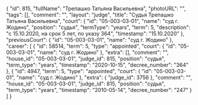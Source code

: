 {
    "id": 815,
    "fullName": "Трепашко Татьяна Васильевна",
    "photoURL": "",
    "tags": [],
    "comment": "",
    "layout": "judge",
    "title": "Судья Трепашко Татьяна Васильевна",
    "court": {
        "id": "05-003-03-01",
        "name": "суд г. Жодино",
        "position": "судья",
        "termType": "years",
        "term": 5,
        "description": "c 15.10.2020, на срок 5 лет, по указу 364",
        "timestamp": "15.10.2020"
    },
    "previousCourt": {
        "id": "05-003-03-01",
        "name": "суд г. Жодино"
    },
    "career": [
        {
            "id": 58514,
            "term": 5,
            "type": "appointed",
            "court": {
                "id": "05-003-03-01",
                "name": "суд г. Жодино"
            },
            "extra": [],
            "comment": "",
            "house_id": "05-003-03-01",
            "judge_id": 815,
            "position": "судья",
            "term_type": "years",
            "timestamp": "2020-10-15",
            "decree_number": "364"
        },
        {
            "id": 4947,
            "term": 5,
            "type": "appointed",
            "court": {
                "id": "05-003-03-01",
                "name": "суд г. Жодино"
            },
            "extra": {
                "judge_id": 3756
            },
            "comment": "",
            "house_id": "05-003-03-01",
            "judge_id": 815,
            "position": "судья",
            "term_type": "years",
            "timestamp": "2010-05-14",
            "decree_number": "247"
        }
    ]
}